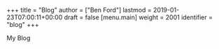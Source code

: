 +++
title = "Blog"
author = ["Ben Ford"]
lastmod = 2019-01-23T07:00:11+00:00
draft = false
[menu.main]
  weight = 2001
  identifier = "blog"
+++

My Blog
